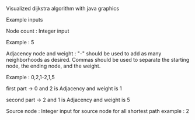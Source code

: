 

Visualized dijkstra algorithm with java graphics

Example inputs

Node count : Integer input

Example : 5

Adjacency node and weight : "-" should be used to add as many neighborhoods as desired. Commas should be used to separate the starting node, the ending node, and the weight.

Example : 0,2,1-2,1,5

first part -> 0 and 2 is Adjacency and weight is 1

second part -> 2 and 1 is Adjacency and weight is 5

Source node : Integer input for source node for all shortest path example : 2
